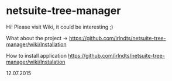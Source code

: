 # netsuite-tree-manager

Hi! Please visit Wiki, it could be interesting ;)

What about the project -> https://github.com/irlndts/netsuite-tree-manager/wiki/Installation

How to install application https://github.com/irlndts/netsuite-tree-manager/wiki/Instalation

12.07.2015
